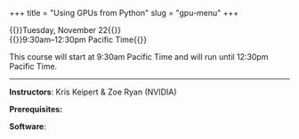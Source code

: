 +++
title = "Using GPUs from Python"
slug = "gpu-menu"
+++

{{<cor>}}Tuesday, November 22{{</cor>}}\
{{<cgr>}}9:30am–12:30pm Pacific Time{{</cgr>}}

This course will start at 9:30am Pacific Time and will run until 12:30pm Pacific Time.

<!-- Course materials will be added here shortly before the start of the course. -->

---


**Instructors**: Kris Keipert & Zoe Ryan (NVIDIA)

**Prerequisites:**

**Software**:

